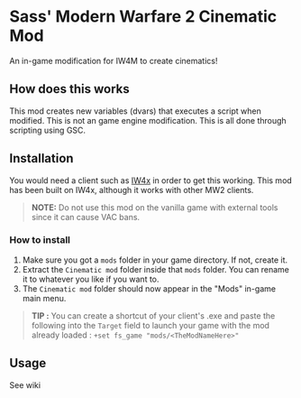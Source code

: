 # **Sass' Modern Warfare 2 Cinematic Mod**
An in-game modification for IW4M to create cinematics!

## How does this works

This mod creates new variables (dvars) that executes a script when modified. This is not an game engine modification. This is all done through scripting using GSC.


## Installation

You would need a client such as [IW4x](https://iw4x.tumblr.com) in order to get this working. This mod has been built on IW4x, although it works with other MW2 clients.

> **NOTE:** Do not use this mod on the vanilla game with external tools since it can cause VAC bans.

### How to install

1. Make sure you got a `mods` folder in your game directory. If not, create it.
2. Extract the `Cinematic mod` folder inside that `mods` folder. You can rename it to whatever you like if you want to.
3. The `Cinematic mod` folder should now appear in the "Mods" in-game main menu.

> **TIP :** You can create a shortcut of your client's .exe and paste the following into the `Target` field to launch your game with the mod already loaded : `+set fs_game "mods/<TheModNameHere>"`


## Usage

See wiki
